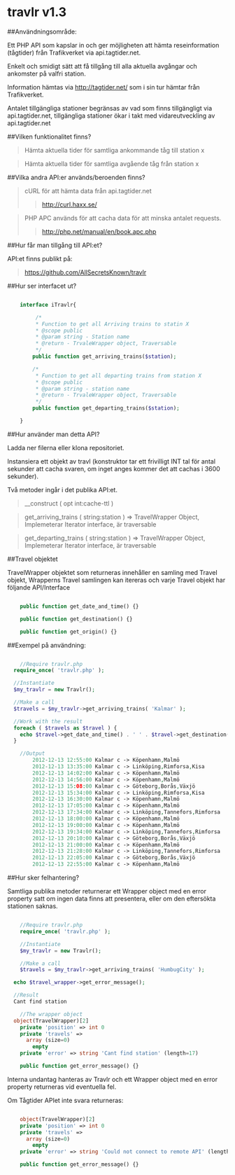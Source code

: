 travlr v1.3
======
##Användningsområde:

Ett PHP API som kapslar in och ger möjligheten att hämta reseinformation (tågtider) från Trafikverket via api.tagtider.net.

Enkelt och smidigt sätt att få tillgång till alla aktuella avgångar och ankomster på valfri station.

Information hämtas via http://tagtider.net/ som i sin tur hämtar från Trafikverket.

Antalet tillgängliga stationer begränsas av vad som finns tillgängligt via api.tagtider.net, tillgängliga stationer ökar i takt med vidareutveckling av api.tagtider.net <br />


##Vilken funktionalitet finns?

>Hämta aktuella tider för samtliga ankommande tåg till station x

>Hämta aktuella tider för samtliga avgående tåg från station x

##Vilka andra API:er används/beroenden finns?

>cURL för att hämta data från api.tagtider.net
>>http://curl.haxx.se/

>PHP APC används för att cacha data för att minska antalet requests.
>>http://php.net/manual/en/book.apc.php

##Hur får man tillgång till API:et?

API:et finns publikt på:

>https://github.com/AllSecretsKnown/travlr

##Hur ser interfacet ut?

```php

	interface iTravlr{

    	 /*
       	 * Function to get all Arriving trains to statin X
       	 * @scope public
       	 * @param string - Station name
       	 * @return - TrvaleWrapper object, Traversable
       	 */
       	public function get_arriving_trains($station);

       	/*
       	 * Function to get all departing trains from station X
       	 * @scope public
       	 * @param string - station name
       	 * @return - TrvaleWrapper object, Traversable
       	 */
       	public function get_departing_trains($station);

	}

```

##Hur använder man detta API?

Ladda ner filerna eller klona repositoriet.

Instansiera ett objekt av travl (konstruktor tar ett frivilligt INT tal för antal sekunder att cacha svaren, om inget anges kommer det att cachas i 3600 sekunder).

Två metoder ingår i det publika API:et.

>__construct				( opt int:cache-ttl )

>get_arriving_trains (	string:station	) =>		TravelWrapper Object, Implemeterar Iterator interface, är traversable

>get_departing_trains	(	string:station	) =>		TravelWrapper Object, Implemeterar Iterator interface, är traversable

##Travel objektet

TravelWrapper objektet som returneras innehåller en samling med Travel objekt, Wrapperns Travel samlingen kan itereras och varje Travel objekt har följande API/Interface

```php

	public function get_date_and_time() {}

	public function get_destination() {}

	public function get_origin() {}

```


##Exempel på användning:
```php

	//Require travlr.php
  require_once( 'travlr.php' );

  //Instantiate
  $my_travlr = new Travlr();

  //Make a call
  $travels = $my_travlr->get_arriving_trains( 'Kalmar' );

  //Work with the result
  foreach ( $travels as $travel ) {
  	echo $travel->get_date_and_time() . ' ' . $travel->get_destination() . ' -> ' . $travel->get_origin() . '<br>';
  }

	//Output
		2012-12-13 12:55:00 Kalmar c -> Köpenhamn,Malmö
		2012-12-13 13:35:00 Kalmar c -> Linköping,Rimforsa,Kisa
		2012-12-13 14:02:00 Kalmar c -> Köpenhamn,Malmö
		2012-12-13 14:56:00 Kalmar c -> Köpenhamn,Malmö
		2012-12-13 15:08:00 Kalmar c -> Göteborg,Borås,Växjö
		2012-12-13 15:34:00 Kalmar c -> Linköping,Rimforsa,Kisa
		2012-12-13 16:30:00 Kalmar c -> Köpenhamn,Malmö
		2012-12-13 17:05:00 Kalmar c -> Köpenhamn,Malmö
		2012-12-13 17:34:00 Kalmar c -> Linköping,Tannefors,Rimforsa
		2012-12-13 18:00:00 Kalmar c -> Köpenhamn,Malmö
		2012-12-13 19:00:00 Kalmar c -> Köpenhamn,Malmö
		2012-12-13 19:34:00 Kalmar c -> Linköping,Tannefors,Rimforsa
		2012-12-13 20:10:00 Kalmar c -> Göteborg,Borås,Växjö
		2012-12-13 21:00:00 Kalmar c -> Köpenhamn,Malmö
		2012-12-13 21:28:00 Kalmar c -> Linköping,Tannefors,Rimforsa
		2012-12-13 22:05:00 Kalmar c -> Göteborg,Borås,Växjö
		2012-12-13 22:55:00 Kalmar c -> Köpenhamn,Malmö

```

##Hur sker felhantering?

Samtliga publika metoder returnerar ett Wrapper object med en error property satt om ingen data finns att presentera, eller om den eftersökta stationen saknas.

```php

	//Require travlr.php
	require_once( 'travlr.php' );

	//Instantiate
	$my_travlr = new Travlr();

	//Make a call
	$travels = $my_travlr->get_arriving_trains( 'HumbugCity' );

  echo $travel_wrapper->get_error_message();

  //Result
  Cant find station

	//The wrapper object
  object(TravelWrapper)[2]
    private 'position' => int 0
    private 'travels' =>
      array (size=0)
        empty
    private 'error' => string 'Cant find station' (length=17)

	public function get_error_message() {}

```

Interna undantag hanteras av Travlr och ett Wrapper object med en error property returneras vid eventuella fel.

Om Tågtider APIet inte svara returneras:

```php

	object(TravelWrapper)[2]
    private 'position' => int 0
    private 'travels' =>
      array (size=0)
        empty
    private 'error' => string 'Could not connect to remote API' (length=31)

    public function get_error_message() {}
```
